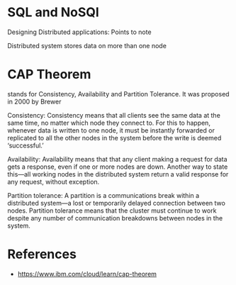 # SQL and NoSQl


Designing Distributed applications: Points to note

Distributed system stores data on more than one node
# CAP Theorem
stands for Consistency, Availability and Partition Tolerance.
It was proposed in 2000 by Brewer

Consistency:
Consistency means that all clients see the same data at the same time, no matter which node they connect to. For this to happen, whenever data is written to one node, it must be instantly forwarded or replicated to all the other nodes in the system before the write is deemed ‘successful.’

Availability:
Availability means that that any client making a request for data gets a response, even if one or more nodes are down. Another way to state this—all working nodes in the distributed system return a valid response for any request, without exception.

Partition tolerance:
A partition is a communications break within a distributed system—a lost or temporarily delayed connection between two nodes. Partition tolerance means that the cluster must continue to work despite any number of communication breakdowns between nodes in the system.



# References
* https://www.ibm.com/cloud/learn/cap-theorem
